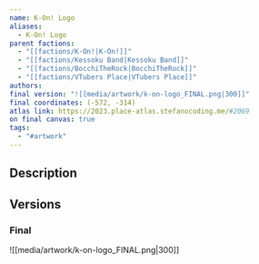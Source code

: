 ```yaml
---
name: K-On! Logo
aliases:
  - K-On! Logo
parent factions:
  - "[[factions/K-On!|K-On!]]"
  - "[[factions/Kessoku Band|Kessoku Band]]"
  - "[[factions/BocchiTheRock|BocchiTheRock]]"
  - "[[factions/VTubers Place|VTubers Place]]"
authors: 
final version: "![[media/artwork/k-on-logo_FINAL.png|300]]"
final coordinates: (-572, -314)
atlas link: https://2023.place-atlas.stefanocoding.me/#2069
on final canvas: true
tags:
  - "#artwork"
---
```

## Description


## Versions
### Final
![[media/artwork/k-on-logo_FINAL.png|300]]